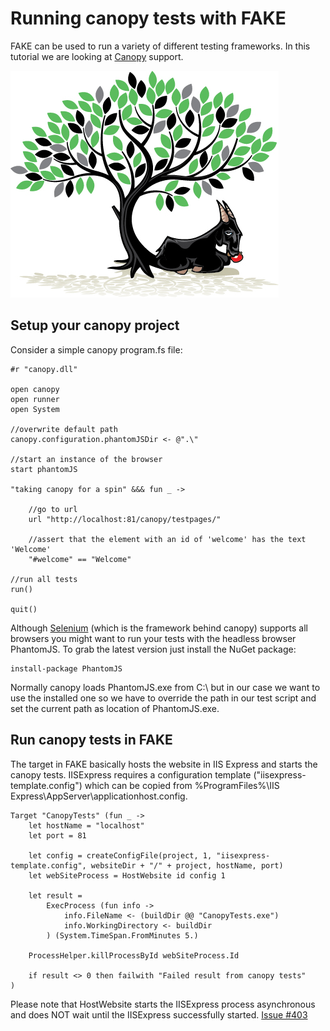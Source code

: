# Running canopy tests with FAKE

FAKE can be used to run a variety of different testing frameworks. 
In this tutorial we are looking at [Canopy](http://lefthandedgoat.github.io/canopy/) support.

![alt text](pics/canopy/logo.jpg "Running canopy tests from FAKE")

## Setup your canopy project
Consider a simple canopy program.fs file:

	#r "canopy.dll"

	open canopy
	open runner
	open System

	//overwrite default path
	canopy.configuration.phantomJSDir <- @".\"

	//start an instance of the browser
	start phantomJS

	"taking canopy for a spin" &&& fun _ ->

	    //go to url
	    url "http://localhost:81/canopy/testpages/"

	    //assert that the element with an id of 'welcome' has the text 'Welcome'
	    "#welcome" == "Welcome"

	//run all tests
	run()

	quit()

Although [Selenium](http://docs.seleniumhq.org/) (which is the framework behind canopy) supports all browsers you might want to run your tests with the headless browser PhantomJS. To grab the latest version just install the NuGet package: 

	install-package PhantomJS

Normally canopy loads PhantomJS.exe from C:\ but in our case we want to use the installed one so we have to override the path in our test script and set the current path as location of PhantomJS.exe.


## Run canopy tests in FAKE
The target in FAKE basically hosts the website in IIS Express and starts the canopy tests. IISExpress requires a configuration template ("iisexpress-template.config") which can be copied from %ProgramFiles%\IIS Express\AppServer\applicationhost.config. 

	Target "CanopyTests" (fun _ ->
		let hostName = "localhost"
		let port = 81

	    let config = createConfigFile(project, 1, "iisexpress-template.config", websiteDir + "/" + project, hostName, port)
	    let webSiteProcess = HostWebsite id config 1

	    let result =
	        ExecProcess (fun info ->
	            info.FileName <- (buildDir @@ "CanopyTests.exe")
	            info.WorkingDirectory <- buildDir
	        ) (System.TimeSpan.FromMinutes 5.)

	    ProcessHelper.killProcessById webSiteProcess.Id
	 
	    if result <> 0 then failwith "Failed result from canopy tests"
	)

Please note that HostWebsite starts the IISExpress process asynchronous and does NOT wait until the IISExpress successfully started. [Issue #403](https://github.com/fsharp/FAKE/issues/403)
